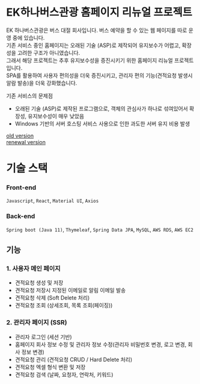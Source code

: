 # EK하나버스관광 홈페이지 리뉴얼 프로젝트
EK 하나버스관광은 버스 대절 회사입니다. 버스 예약을 할 수 있는 웹 페이지를 따로 운영 중에 있습니다. <br>
기존 서비스 중인 홈페이지는 오래된 기술 (ASP)로 제작되어 유지보수가 어렵고, 확장성을 고려한 구조가 아니였습니다. <br>
그래서 해당 프로젝트는 추후 유지보수성을 증진시키기 위한 홈페이지 리뉴얼 프로젝트 입니다. <br>
SPA를 활용하여 사용자 편의성을 더욱 증진시키고, 관리자 편의 기능(견적요청 발생시 알람 발송)을 더욱 강화했습니다. <br>

기존 서비스의 문제점
- 오래된 기술 (ASP)로 제작된 프로그램으로, 객체의 관심사가 하나로 섞여있어서 확장성, 유지보수성이 매우 낮았음
- Windows 기반의 서버 호스팅 서비스 사용으로 인한 과도한 서버 유지 비용 발생

[old version](http://www.ekhanabus.com/) <br>
[renewal version](http://ekhanabus.co.kr)

# 기술 스택
### Front-end
```Javascript```, ```React```, ```Material UI```, ```Axios``` 

### Back-end
```Spring boot (Java 11)```, ```Thymeleaf```, ```Spring Data JPA```, ```MySQL```, ```AWS RDS```, ```AWS EC2```

## 기능
### 1. 사용자 메인 페이지
- 견적요청 생성 및 저장
- 견적요청 저장시 지정된 이메일로 알림 이메일 발송
- 견적요청 삭제 (Soft Delete 처리)
- 견적요청 조회 (상세조회, 목록 조회(페이징))

### 2. 관리자 페이지 (SSR)
- 관리자 로그인 (세션 기반)
- 홈페이지 회사 정보 수정 및 관리자 정보 수정(관리자 비밀번호 변경, 로고 변경, 회사 정보 변경)
- 견적요청 관리 (견적요청 CRUD / Hard Delete 처리)
- 견적요청 엑셀 형식 변환 및 저장
- 견적요청 검색 (날짜, 요청자, 연락처, 키워드)

